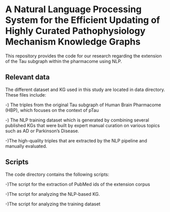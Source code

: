 # A Natural Language Processing System for the Efficient Updating of Highly Curated Pathophysiology Mechanism Knowledge Graphs 
This repository provides the code for our research regarding the extension of the Tau subgraph within the pharmacome using NLP.

## Relevant data
The different dataset and KG used in this study are located in data directory. These files include:

-) The triples from the original Tau subgraph of Human Brain Pharmacome (HBP), which focuses on the context of pTau

-) The NLP training dataset which is  generated by combining several published KGs that were built by expert manual curation on various topics such as AD or Parkinson’s Disease.

-)The high-quality triples that are extracted by the NLP pipeline and manually evaluated.

## Scripts
The code directory contains the following scripts:

-)The script  for the extraction of PubMed ids of the extension corpus

-)The script for analyzing the NLP-based KG.

-)The script for analyzing the training dataset 
